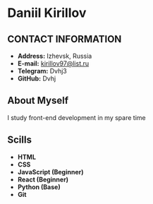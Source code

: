 # Daniil Kirillov
## CONTACT INFORMATION
* __Address:__ Izhevsk, Russia
* __E-mail:__ kirillov97@list.ru
* __Telegram:__ Dvhj3
* __GitHub:__ Dvhj
## About Myself
I study front-end development in my spare time
## Scills
* __HTML__
* __CSS__
* __JavaScript (Beginner)__
* __React (Beginner)__
* __Python (Base)__
* __Git__
